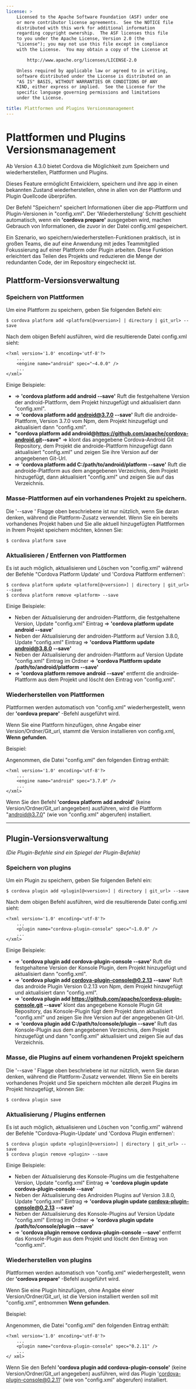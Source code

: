 ```yaml
---
license: >
    Licensed to the Apache Software Foundation (ASF) under one
    or more contributor license agreements.  See the NOTICE file
    distributed with this work for additional information
    regarding copyright ownership.  The ASF licenses this file
    to you under the Apache License, Version 2.0 (the
    "License"); you may not use this file except in compliance
    with the License.  You may obtain a copy of the License at

        http://www.apache.org/licenses/LICENSE-2.0

    Unless required by applicable law or agreed to in writing,
    software distributed under the License is distributed on an
    "AS IS" BASIS, WITHOUT WARRANTIES OR CONDITIONS OF ANY
    KIND, either express or implied.  See the License for the
    specific language governing permissions and limitations
    under the License.

title: Plattformen und Plugins Versionsmanagement
---
```


# Plattformen und Plugins Versionsmanagement

Ab Version 4.3.0 bietet Cordova die Möglichkeit zum Speichern und wiederherstellen, Plattformen und Plugins.

Dieses Feature ermöglicht Entwicklern, speichern und ihre app in einen bekannten Zustand wiederherstellen, ohne in allen von der Plattform und Plugin Quellcode überprüfen.

Der Befehl "Speichern" speichert Informationen über die app-Plattform und Plugin-Versionen in "config.xml". Der 'Wiederherstellung' Schritt geschieht automatisch, wenn ein **'cordova prepare'** ausgegeben wird, machen Gebrauch von Informationen, die zuvor in der Datei config.xml gespeichert.

Ein Szenario, wo speichern/wiederherstellen-Funktionen praktisch, ist in großen Teams, die auf eine Anwendung mit jedes Teammitglied Fokussierung auf einer Plattform oder Plugin arbeiten. Diese Funktion erleichtert das Teilen des Projekts und reduzieren die Menge der redundanten Code, der im Repository eingecheckt ist.

## Plattform-Versionsverwaltung

### Speichern von Plattformen

Um eine Plattform zu speichern, geben Sie folgenden Befehl ein:

    $ cordova platform add <platform[@<version>] | directory | git_url> --save
    

Nach dem obigen Befehl ausführen, wird die resultierende Datei config.xml sieht:

    <?xml version='1.0' encoding='utf-8'?>
        ...
        <engine name="android" spec="~4.0.0" />
        ...
    </xml>
    

Einige Beispiele:

  * => **'cordova platform add android --save'** Ruft die festgehaltene Version der android-Plattform, dem Projekt hinzugefügt und aktualisiert dann "config.xml".
  * => **'cordova platform add android@3.7.0 --save'** Ruft die androide-Plattform, Version 3.7.0 vom Npm, dem Projekt hinzugefügt und aktualisiert dann "config.xml".
  * **"cordova platform add android@https://github.com/apache/cordova-android.git​ --save"** => klont das angegebene Cordova-Android Git Repository, dem Projekt die androide-Plattform hinzugefügt dann aktualisiert "config.xml" und zeigen Sie ihre Version auf der angegebenen Git-Url.
  * => **'cordova platform add C:/path/to/android/platform --save'** Ruft die androide-Plattform aus dem angegebenen Verzeichnis, dem Projekt hinzugefügt, dann aktualisiert "config.xml" und zeigen Sie auf das Verzeichnis.

### Masse-Plattformen auf ein vorhandenes Projekt zu speichern.

Die '--save ' Flagge oben beschriebene ist nur nützlich, wenn Sie daran denken, während die Plattform-Zusatz verwendet. Wenn Sie ein bereits vorhandenes Projekt haben und Sie alle aktuell hinzugefügten Plattformen in Ihrem Projekt speichern möchten, können Sie:

    $ cordova platform save
    

### Aktualisieren / Entfernen von Plattformen

Es ist auch möglich, aktualisieren und Löschen von "config.xml" während der Befehle "Cordova Platform Update' und 'Cordova Plattform entfernen':

    $ cordova platform update <platform[@<version>] | directory | git_url> --save
    $ cordova platform remove <platform> --save
    

Einige Beispiele:

  * Neben der Aktualisierung der androiden-Plattform, die festgehaltene Version, Update "config.xml" Eintrag => **'cordova platform update android --save'**
  * Neben der Aktualisierung der androiden-Plattform auf Version 3.8.0, Update "config.xml" Eintrag => **'cordova Plattform update android@3.8.0 --save'**
  * Neben der Aktualisierung der androiden-Plattform auf Version Update "config.xml" Eintrag im Ordner => **'cordova Plattform update /path/to/android/platform --save'**
  * => **'cordova platform remove android --save'** entfernt die androide-Plattform aus dem Projekt und löscht den Eintrag von "config.xml".

### Wiederherstellen von Plattformen

Plattformen werden automatisch von "config.xml" wiederhergestellt, wenn der **'cordova prepare'** -Befehl ausgeführt wird.

Wenn Sie eine Plattform hinzufügen, ohne Angabe einer Version/Ordner/Git_url, stammt die Version installieren von config.xml, **Wenn gefunden**.

Beispiel:

Angenommen, die Datei "config.xml" den folgenden Eintrag enthält:

    <?xml version='1.0' encoding='utf-8'?>
        ...
        <engine name="android" spec="3.7.0" />
        ...
    </xml>
    

Wenn Sie den Befehl **'cordova platform add android'** (keine Version/Ordner/Git_url angegeben) ausführen, wird die Plattform "android@3.7.0" (wie von "config.xml" abgerufen) installiert.

* * *

## Plugin-Versionsverwaltung

*(Die Plugin-Befehle sind ein Spiegel der Plugin-Befehle)*

### Speichern von plugins

Um ein Plugin zu speichern, geben Sie folgenden Befehl ein:

    $ cordova plugin add <plugin[@<version>] | directory | git_url> --save
    

Nach dem obigen Befehl ausführen, wird die resultierende Datei config.xml sieht:

    <?xml version='1.0' encoding='utf-8'?>
        ...
        <plugin name="cordova-plugin-console" spec="~1.0.0" />
        ...
    </xml>
    

Einige Beispiele:

  * => **'cordova plugin add cordova-plugin-console --save'** Ruft die festgehaltene Version der Konsole Plugin, dem Projekt hinzugefügt und aktualisiert dann "config.xml".
  * => **'cordova plugin add cordova-plugin-console@0.2.13 --save'** Ruft das androide Plugin Version 0.2.13 von Npm, dem Projekt hinzugefügt und aktualisiert dann "config.xml".
  * => **'cordova plugin add https://github.com/apache/cordova-plugin-console.git --save'** klont das angegebene Konsole Plugin Git Repository, das Konsole-Plugin fügt dem Projekt dann aktualisiert "config.xml" und zeigen Sie ihre Version auf der angegebenen Git-Url.
  * => **'cordova plugin add C:/path/to/console/plugin --save'** Ruft das Konsole-Plugin aus dem angegebenen Verzeichnis, dem Projekt hinzugefügt und dann "config.xml" aktualisiert und zeigen Sie auf das Verzeichnis.

### Masse, die Plugins auf einem vorhandenen Projekt speichern

Die '--save ' Flagge oben beschriebene ist nur nützlich, wenn Sie daran denken, während die Plattform-Zusatz verwendet. Wenn Sie ein bereits vorhandenes Projekt und Sie speichern möchten alle derzeit Plugins im Projekt hinzugefügt, können Sie:

    $ cordova plugin save
    

### Aktualisierung / Plugins entfernen

Es ist auch möglich, aktualisieren und Löschen von "config.xml" während der Befehle "Cordova-Plugin-Update' und 'Cordova Plugin entfernen':

    $ cordova plugin update <plugin[@<version>] | directory | git_url> --save
    $ cordova plugin remove <plugin> --save
    

Einige Beispiele:

  * Neben der Aktualisierung des Konsole-Plugins um die festgehaltene Version, Update "config.xml" Eintrag => **'cordova plugin update cordova-plugin-console --save'**
  * Neben der Aktualisierung des Androiden Plugins auf Version 3.8.0, Update "config.xml" Eintrag => **'cordova plugin update cordova-plugin-console@0.2.13 --save'**
  * Neben der Aktualisierung des Konsole-Plugins auf Version Update "config.xml" Eintrag im Ordner => **'cordova plugin update /path/to/console/plugin --save'**
  * => **'cordova plugin remove cordova-plugin-console --save'** entfernt das Konsole-Plugin aus dem Projekt und löscht den Eintrag von "config.xml".

### Wiederherstellen von plugins

Plattformen werden automatisch von "config.xml" wiederhergestellt, wenn der **'cordova prepare'** -Befehl ausgeführt wird.

Wenn Sie eine Plugin hinzufügen, ohne Angabe einer Version/Ordner/Git_url, ist die Version installiert werden soll mit "config.xml", entnommen **Wenn gefunden**.

Beispiel:

Angenommen, die Datei "config.xml" den folgenden Eintrag enthält:

    <?xml version='1.0' encoding='utf-8'?>
        ...
        <plugin name="cordova-plugin-console" spec="0.2.11" />
        ...
    </ xml>
    

Wenn Sie den Befehl **'cordova plugin add cordova-plugin-console'** (keine Version/Ordner/Git_url angegeben) ausführen, wird das Plugin 'cordova-plugin-console@0.2.11' (wie von "config.xml" abgerufen) installiert.